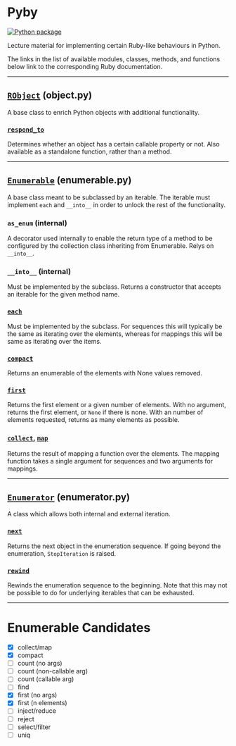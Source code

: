 # Pyby

[![Python package](https://github.com/DevL/pyby/actions/workflows/python-package.yml/badge.svg)](https://github.com/DevL/pyby/actions/workflows/python-package.yml)

Lecture material for implementing certain Ruby-like behaviours in Python.

The links in the list of available modules, classes, methods, and functions below link to the corresponding Ruby documentation.

---

## [`RObject`](https://ruby-doc.org/core-3.1.1/Object.html) (object.py)

A base class to enrich Python objects with additional functionality.

### [`respond_to`](https://ruby-doc.org/core-3.1.1/Object.html#method-i-respond_to-3F)

Determines whether an object has a certain callable property or not.
Also available as a standalone function, rather than a method.

---

## [`Enumerable`](https://ruby-doc.org/core-3.1.1/Enumerable.html) (enumerable.py)

A base class meant to be subclassed by an iterable.
The iterable must implement `each` and `__into__` in order to unlock the rest of the functionality.

### `as_enum` (internal)

A decorator used internally to enable the return type of a method to be configured by the
collection class inheriting from Enumerable. Relys on `__into__`.

### `__into__` (internal)

Must be implemented by the subclass.
Returns a constructor that accepts an iterable for the given method name.

### [`each`](https://ruby-doc.org/core-3.1.1/Enumerable.html#module-Enumerable-label-Enumerable+in+Ruby+Core+Classes)

Must be implemented by the subclass.
For sequences this will typically be the same as iterating over the elements,
whereas for mappings this will be same as iterating over the items.

### [`compact`](https://ruby-doc.org/core-3.1.1/Enumerable.html#method-i-compact)

Returns an enumerable of the elements with None values removed.

### [`first`](https://ruby-doc.org/core-3.1.1/Enumerable.html#method-i-first)

Returns the first element or a given number of elements.
With no argument, returns the first element, or `None` if there is none.
With an number of elements requested, returns as many elements as possible.

### [`collect`](https://ruby-doc.org/core-3.1.1/Enumerable.html#method-i-collect), [`map`](https://ruby-doc.org/core-3.1.1/Enumerable.html#method-i-map)

Returns the result of mapping a function over the elements.
The mapping function takes a single argument for sequences and two arguments for mappings.

---

## [`Enumerator`](https://ruby-doc.org/core-3.1.1/Enumerator.html) (enumerator.py)

A class which allows both internal and external iteration.

### [`next`](https://ruby-doc.org/core-3.1.1/Enumerator.html#method-i-next)

Returns the next object in the enumeration sequence.
If going beyond the enumeration, `StopIteration` is raised.

### [`rewind`](https://ruby-doc.org/core-3.1.1/Enumerator.html#method-i-rewind)

Rewinds the enumeration sequence to the beginning.
Note that this may not be possible to do for underlying iterables that can be exhausted.

---

# Enumerable Candidates

- [x] collect/map
- [x] compact
- [ ] count (no args)
- [ ] count (non-callable arg)
- [ ] count (callable arg)
- [ ] find
- [x] first (no args)
- [x] first (n elements)
- [ ] inject/reduce
- [ ] reject
- [ ] select/filter
- [ ] uniq
